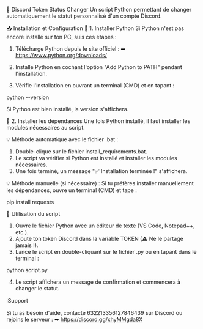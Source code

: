 📌 Discord Token Status Changer
Un script Python permettant de changer automatiquement le statut personnalisé d'un compte Discord.



📥 Installation et Configuration
🔹 1. Installer Python
Si Python n'est pas encore installé sur ton PC, suis ces étapes :


1. Télécharge Python depuis le site officiel :
    ➡ https://www.python.org/downloads/

2. Installe Python en cochant l'option "Add Python to PATH" pendant l'installation.

3. Vérifie l'installation en ouvrant un terminal (CMD) et en tapant :


python --version


Si Python est bien installé, la version s'affichera.



🔹 2. Installer les dépendances
 Une fois Python installé, il faut installer les modules nécessaires au script.

💡 Méthode automatique avec le fichier .bat :

1. Double-clique sur le fichier install_requirements.bat.
2. Le script va vérifier si Python est installé et installer les modules nécessaires.
3. Une fois terminé, un message "✅ Installation terminée !" s'affichera.

💡 Méthode manuelle (si nécessaire) : Si tu préfères installer manuellement les dépendances, ouvre un terminal (CMD) et tape :


pip install requests




🚀 Utilisation du script

1. Ouvre le fichier Python avec un éditeur de texte (VS Code, Notepad++, etc.).
2. Ajoute ton token Discord dans la variable TOKEN (⚠ Ne le partage jamais !).
3. Lance le script en double-cliquant sur le fichier .py ou en tapant dans le terminal :

python script.py


4. Le script affichera un message de confirmation et commencera à changer le statut.



ℹ️​Support

Si tu as besoin d'aide, contacte 632213356127846439 sur Discord ou rejoins le serveur :
➡ https://discord.gg/xhyMMgda8X


